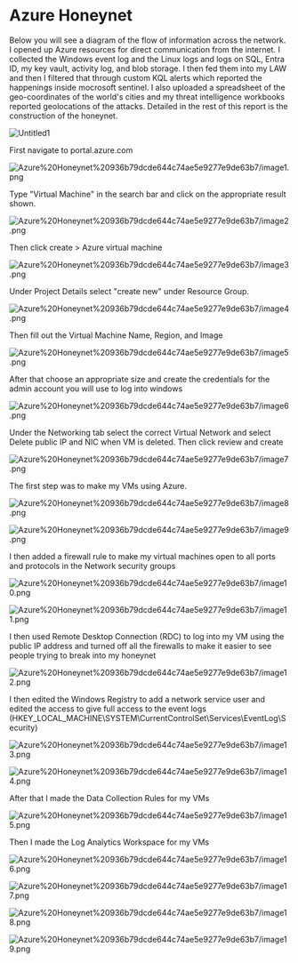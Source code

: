 # Azure Honeynet

Below you will see a diagram of the flow of information across the network. I opened up Azure resources for direct communication from the internet. I collected the Windows event log and the Linux logs and logs on SQL, Entra ID, my key vault, activity log, and blob storage. I then fed them into my LAW and then I filtered that through custom KQL alerts which reported the happenings inside mocrosoft sentinel. I also uploaded a spreadsheet of the geo-coordinates of the world's cities and my threat intelligence workbooks reported geolocations of the attacks. Detailed in the rest of this report is the construction of the honeynet.

![Untitled1](https://github.com/ifeoluwapoadedeji/pictures/blob/main/Bad%20Actor%20Diagram.drawio%20(1).png)

First navigate to portal.azure.com

![Azure%20Honeynet%20936b79dcde644c74ae5e9277e9de63b7/image1.png](https://github.com/ifeoluwapoadedeji/pictures/blob/main/image1%20(1).png)

Type "Virtual Machine" in the search bar and click on the appropriate result shown.

![Azure%20Honeynet%20936b79dcde644c74ae5e9277e9de63b7/image2.png](https://github.com/ifeoluwapoadedeji/pictures/blob/main/image2%20(1).png)

Then click create > Azure virtual machine

![Azure%20Honeynet%20936b79dcde644c74ae5e9277e9de63b7/image3.png](https://github.com/ifeoluwapoadedeji/pictures/blob/main/image2.png)

Under Project Details select "create new" under Resource Group.

![Azure%20Honeynet%20936b79dcde644c74ae5e9277e9de63b7/image4.png](https://github.com/ifeoluwapoadedeji/pictures/blob/main/Image3.png)

Then fill out the Virtual Machine Name, Region, and Image

![Azure%20Honeynet%20936b79dcde644c74ae5e9277e9de63b7/image5.png](https://github.com/ifeoluwapoadedeji/pictures/blob/main/Image4.png)

After that choose an appropriate size and create the credentials for the admin account you will use to log into windows

![Azure%20Honeynet%20936b79dcde644c74ae5e9277e9de63b7/image6.png](https://github.com/ifeoluwapoadedeji/pictures/blob/main/Image5.png)

Under the Networking tab select the correct Virtual Network and select Delete public IP and NIC when VM is deleted. Then click review and create

![Azure%20Honeynet%20936b79dcde644c74ae5e9277e9de63b7/image7.png](https://github.com/ifeoluwapoadedeji/pictures/blob/main/Image6.png)

The first step was to make my VMs using Azure.

![Azure%20Honeynet%20936b79dcde644c74ae5e9277e9de63b7/image8.png](https://github.com/ifeoluwapoadedeji/pictures/blob/main/Image7.png)

![Azure%20Honeynet%20936b79dcde644c74ae5e9277e9de63b7/image9.png](https://github.com/ifeoluwapoadedeji/pictures/blob/main/image9.png)

I then added a firewall rule to make my virtual machines open to all ports and protocols in the Network security groups

![Azure%20Honeynet%20936b79dcde644c74ae5e9277e9de63b7/image10.png](https://github.com/ifeoluwapoadedeji/pictures/blob/main/image10.png)

![Azure%20Honeynet%20936b79dcde644c74ae5e9277e9de63b7/image11.png](https://github.com/ifeoluwapoadedeji/pictures/blob/main/image11.png)

I then used Remote Desktop Connection (RDC) to log into my VM using the public IP address and turned off all the firewalls to make it easier to see people trying to break into my honeynet

![Azure%20Honeynet%20936b79dcde644c74ae5e9277e9de63b7/image12.png](https://github.com/ifeoluwapoadedeji/pictures/blob/main/image12.png)

I then edited the Windows Registry to add a network service user and edited the access to give full access to the event logs (HKEY_LOCAL_MACHINE\SYSTEM\CurrentControlSet\Services\EventLog\Security)

![Azure%20Honeynet%20936b79dcde644c74ae5e9277e9de63b7/image13.png](https://github.com/ifeoluwapoadedeji/pictures/blob/main/Screenshot%202024-02-18%20165756.png)

![Azure%20Honeynet%20936b79dcde644c74ae5e9277e9de63b7/image14.png](https://github.com/ifeoluwapoadedeji/pictures/blob/main/Screenshot%202024-02-18%20165812.png)

After that I made the Data Collection Rules for my VMs

![Azure%20Honeynet%20936b79dcde644c74ae5e9277e9de63b7/image15.png](https://github.com/ifeoluwapoadedeji/pictures/blob/main/image15.png)

Then I made the Log Analytics Workspace for my VMs

![Azure%20Honeynet%20936b79dcde644c74ae5e9277e9de63b7/image16.png](https://github.com/ifeoluwapoadedeji/pictures/blob/main/image16.png)

![Azure%20Honeynet%20936b79dcde644c74ae5e9277e9de63b7/image17.png](https://github.com/ifeoluwapoadedeji/pictures/blob/main/image17.png)

![Azure%20Honeynet%20936b79dcde644c74ae5e9277e9de63b7/image18.png](https://github.com/ifeoluwapoadedeji/pictures/blob/main/image18.png)

![Azure%20Honeynet%20936b79dcde644c74ae5e9277e9de63b7/image19.png](https://github.com/ifeoluwapoadedeji/pictures/blob/main/image19.png)
